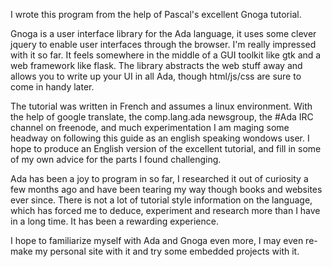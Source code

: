 I wrote this program from the help of Pascal's excellent Gnoga tutorial.

Gnoga is a user interface library for the Ada language, it uses some clever
jquery to enable user interfaces through the browser. I'm really impressed with
it so far. It feels somewhere in the middle of a GUI toolkit like gtk and a web
framework like flask. The library abstracts the web stuff away and allows you to
write up your UI in all Ada, though html/js/css are sure to come in handy later.

The tutorial was written in French and assumes a linux environment. With the
help of google translate, the comp.lang.ada newsgroup, the #Ada IRC channel on
freenode, and much experimentation I am maging some headway on following this
guide as an english speaking wondows user. I hope to produce an English version
of the excellent tutorial, and fill in some of my own advice for the parts I
found challenging.

Ada has been a joy to program in so far, I researched it out of curiosity a few
months ago and have been tearing my way though books and websites ever since.
There is not a lot of tutorial style information on the language, which has
forced me to deduce, experiment and research more than I have in a long time. It
has been a rewarding experience.

I hope to familiarize myself with Ada and Gnoga even more, I may even re-make my
personal site with it and try some embedded projects with it.
